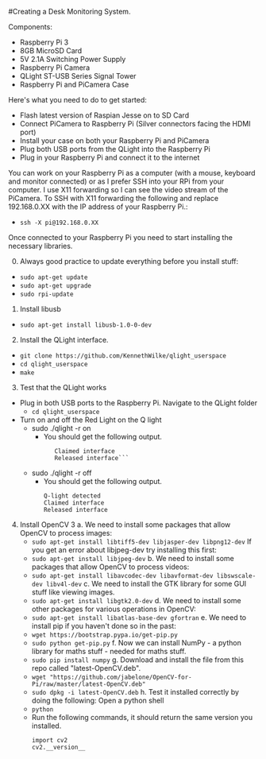 #Creating a Desk Monitoring System.

Components:
  * Raspberry Pi 3
  * 8GB MicroSD Card
  * 5V 2.1A Switching Power Supply
  * Raspberry Pi Camera
  * QLight ST-USB Series Signal Tower
  * Raspberry Pi and PiCamera Case

Here's what you need to do to get started:
- Flash latest version of Raspian Jesse on to SD Card
- Connect PiCamera to Raspberry Pi (Silver connectors facing the HDMI port)
- Install your case on both your Raspberry Pi and PiCamera
- Plug both USB ports from the QLight into the Raspberry Pi
- Plug in your Raspberry Pi and connect it to the internet

You can work on your Raspberry Pi as a computer (with a mouse, keyboard and monitor connected) or as I prefer SSH into your RPi from your computer. I use X11 forwarding so I can see the video stream of the PiCamera. To SSH with X11 forwarding the following and replace 192.168.0.XX with the IP address of your Raspberry Pi.:
  * `ssh -X pi@192.168.0.XX`

Once connected to your Raspberry Pi you need to start installing the necessary libraries.

0. Always good practice to update everything before you install stuff:
  * `sudo apt-get update`
  * `sudo apt-get upgrade`
  * `sudo rpi-update`

1. Install libusb
  * `sudo apt-get install libusb-1.0-0-dev`

2. Install the QLight interface.
  * `git clone https://github.com/KennethWilke/qlight_userspace`
  * `cd qlight_userspace`
  * `make`

3. Test that the QLight works
  * Plug in both USB ports to the Raspberry Pi. Navigate to the QLight folder
    * `cd qlight_userspace`
  * Turn on and off the Red Light on the Q light
    * sudo ./qlight -r on
      * You should get the following output.
          ```Q-light detected
             Claimed interface
             Released interface```
    * sudo ./qlight -r off
      * You should get the following output.
        ```
        Q-light detected
        Claimed interface
        Released interface
        ```

4. Install OpenCV 3
  a. We need to install some packages that allow OpenCV to process images:
    * `sudo apt-get install libtiff5-dev libjasper-dev libpng12-dev`
  If you get an error about libjpeg-dev try installing this first:
    * `sudo apt-get install libjpeg-dev`
  b. We need to install some packages that allow OpenCV to process videos:
    * `sudo apt-get install libavcodec-dev libavformat-dev libswscale-dev libv4l-dev`
  c. We need to install the GTK library for some GUI stuff like viewing images.
    * `sudo apt-get install libgtk2.0-dev`
  d. We need to install some other packages for various operations in OpenCV:
    * `sudo apt-get install libatlas-base-dev gfortran`
  e. We need to install pip if you haven't done so in the past:
    * `wget https://bootstrap.pypa.io/get-pip.py`
    * `sudo python get-pip.py`
  f. Now we can install NumPy - a python library for maths stuff - needed for maths stuff.
    * `sudo pip install numpy`
  g. Download and install the file from this repo called "latest-OpenCV.deb".
    * `wget "https://github.com/jabelone/OpenCV-for-Pi/raw/master/latest-OpenCV.deb"`
    * `sudo dpkg -i latest-OpenCV.deb`
  h. Test it installed correctly by doing the following: Open a python shell
    * `python`
    * Run the following commands, it should return the same version you installed.
      ```
      import cv2
      cv2.__version__
      ```
